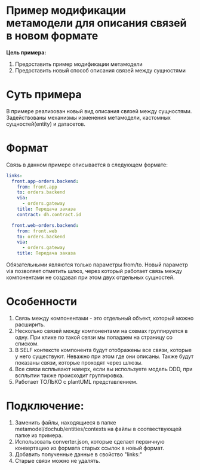 # Пример модификации метамодели для описания связей в новом формате

**Цель примера:** 
1. Предоставить пример модификации метамодели
2. Предоставить новый способ описания связей между сущностями

# Суть примера
В примере реализован новый вид описания связей между сущностями. Задействованы механизмы изменения метамодели, кастомных сущностей(entity) и датасетов.

# Формат
Связь в данном примере описывается в следующем формате:
```yaml
links:
  front.app-orders.backend:
    from: front.app
    to: orders.backend
    via:
      - orders.gateway
    title: Передача заказа
    contract: dh.contract.id

  front.web-orders.backend:
    from: front.web
    to: orders.backend
    via:
      - orders.gateway
    title: Передача заказа
```
Обязательными являются только параметры from/to. Новый параметр via позволяет отметить шлюз, через который работает связь между компонентами не создавая при этом двух отдельных сущностей.

# Особенности
1. Связь между компонентами - это отдельный объект, который можно расширить.
2. Несколько связей между компонентами на схемах группируется в одну. При клике по такой связи мы попадаем на страницу со списком.
3. В SELF контексте компонента будут отображены все связи, которые у него существуют. Неважно при этом где они описаны. Также будут показаны связи, которые проходят через шлюзы. 
4. Все связи всплывают наверх, если вы используете модель DDD, при всплытии также происходит группировка.
5. Работает ТОЛЬКО с plantUML представлением.

# Подключение:
1. Заменить файлы, находящиеся в папке metamodel/dochub/entities/contexts на файлы в соотвествующей папке из примера.
2. Использовать converter.json, которые сделает первичную конвертацию из формата старых ссылок в новый формат.
3. Добавить полученные данные в свойство "links:"
4. Старые связи можно не удалять. 

